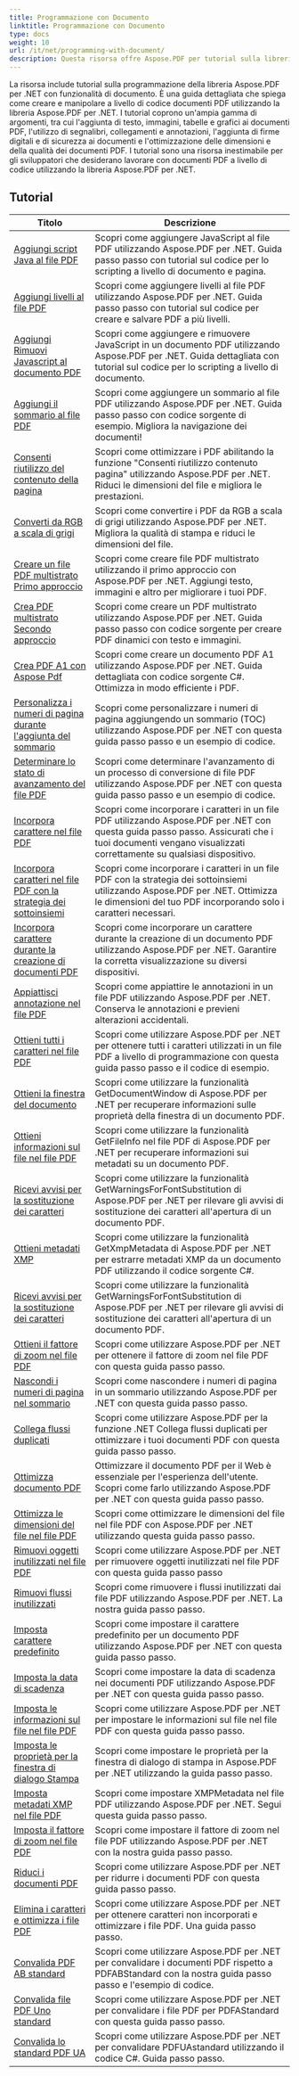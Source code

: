 ```yaml
---
title: Programmazione con Documento
linktitle: Programmazione con Documento
type: docs
weight: 10
url: /it/net/programming-with-document/
description: Questa risorsa offre Aspose.PDF per tutorial sulla libreria .NET per la programmazione con documenti. Copre argomenti come la creazione/manipolazione di PDF, l'aggiunta di immagini/tabelle/collegamenti, l'ottimizzazione dei documenti e l'aggiunta di sicurezza. È una risorsa preziosa per gli sviluppatori che lavorano con documenti PDF utilizzando Aspose.PDF per .NET.
---
```

La risorsa include tutorial sulla programmazione della libreria Aspose.PDF per .NET con funzionalità di documento. È una guida dettagliata che spiega come creare e manipolare a livello di codice documenti PDF utilizzando la libreria Aspose.PDF per .NET. I tutorial coprono un'ampia gamma di argomenti, tra cui l'aggiunta di testo, immagini, tabelle e grafici ai documenti PDF, l'utilizzo di segnalibri, collegamenti e annotazioni, l'aggiunta di firme digitali e di sicurezza ai documenti e l'ottimizzazione delle dimensioni e della qualità dei documenti PDF. I tutorial sono una risorsa inestimabile per gli sviluppatori che desiderano lavorare con documenti PDF a livello di codice utilizzando la libreria Aspose.PDF per .NET.

## Tutorial
| Titolo | Descrizione |
| --- | --- | 
| [Aggiungi script Java al file PDF](./addjavascripttopage/) | Scopri come aggiungere JavaScript al file PDF utilizzando Aspose.PDF per .NET. Guida passo passo con tutorial sul codice per lo scripting a livello di documento e pagina. |  
| [Aggiungi livelli al file PDF](./addlayers/) | Scopri come aggiungere livelli al file PDF utilizzando Aspose.PDF per .NET. Guida passo passo con tutorial sul codice per creare e salvare PDF a più livelli. |  
| [Aggiungi Rimuovi Javascript al documento PDF](./addremovejavascripttodoc/) | Scopri come aggiungere e rimuovere JavaScript in un documento PDF utilizzando Aspose.PDF per .NET. Guida dettagliata con tutorial sul codice per lo scripting a livello di documento. |  
| [Aggiungi il sommario al file PDF](./addtoc/) | Scopri come aggiungere un sommario al file PDF utilizzando Aspose.PDF per .NET. Guida passo passo con codice sorgente di esempio. Migliora la navigazione dei documenti! |  
| [Consenti riutilizzo del contenuto della pagina](./allowresusepagecontent/) | Scopri come ottimizzare i PDF abilitando la funzione "Consenti riutilizzo contenuto pagina" utilizzando Aspose.PDF per .NET. Riduci le dimensioni del file e migliora le prestazioni. |  
| [Converti da RGB a scala di grigi](./convertfromrgbtograyscale/) | Scopri come convertire i PDF da RGB a scala di grigi utilizzando Aspose.PDF per .NET. Migliora la qualità di stampa e riduci le dimensioni del file. |  
| [Creare un file PDF multistrato Primo approccio](./createmultilayerpdffirstapproach/) | Scopri come creare file PDF multistrato utilizzando il primo approccio con Aspose.PDF per .NET. Aggiungi testo, immagini e altro per migliorare i tuoi PDF. |  
| [Crea PDF multistrato Secondo approccio](./createmultilayerpdfsecondapproach/) | Scopri come creare un PDF multistrato utilizzando Aspose.PDF per .NET. Guida passo passo con codice sorgente per creare PDF dinamici con testo e immagini. |  
| [Crea PDF A1 con Aspose Pdf](./createpdfa1withasposepdf/) | Scopri come creare un documento PDF A1 utilizzando Aspose.PDF per .NET. Guida dettagliata con codice sorgente C#. Ottimizza in modo efficiente i PDF. |  
| [Personalizza i numeri di pagina durante l'aggiunta del sommario](./customizepagenumbeswhileaddingtoc/) | Scopri come personalizzare i numeri di pagina aggiungendo un sommario (TOC) utilizzando Aspose.PDF per .NET con questa guida passo passo e un esempio di codice. |  
| [Determinare lo stato di avanzamento del file PDF](./determineprogress/) | Scopri come determinare l'avanzamento di un processo di conversione di file PDF utilizzando Aspose.PDF per .NET con questa guida passo passo e un esempio di codice. |  
| [Incorpora carattere nel file PDF](./embedfont/) | Scopri come incorporare i caratteri in un file PDF utilizzando Aspose.PDF per .NET con questa guida passo passo. Assicurati che i tuoi documenti vengano visualizzati correttamente su qualsiasi dispositivo. |  
| [Incorpora caratteri nel file PDF con la strategia dei sottoinsiemi](./embedfontsusingsubsetstrategy/) | Scopri come incorporare i caratteri in un file PDF con la strategia dei sottoinsiemi utilizzando Aspose.PDF per .NET. Ottimizza le dimensioni del tuo PDF incorporando solo i caratteri necessari. |  
| [Incorpora carattere durante la creazione di documenti PDF](./embedfontwhiledoccreation/) | Scopri come incorporare un carattere durante la creazione di un documento PDF utilizzando Aspose.PDF per .NET. Garantire la corretta visualizzazione su diversi dispositivi. |  
| [Appiattisci annotazione nel file PDF](./flattenannotation/) | Scopri come appiattire le annotazioni in un file PDF utilizzando Aspose.PDF per .NET. Conserva le annotazioni e previeni alterazioni accidentali. |  
| [Ottieni tutti i caratteri nel file PDF](./getallfonts/) | Scopri come utilizzare Aspose.PDF per .NET per ottenere tutti i caratteri utilizzati in un file PDF a livello di programmazione con questa guida passo passo e il codice di esempio. |  
| [Ottieni la finestra del documento](./getdocumentwindow/) | Scopri come utilizzare la funzionalità GetDocumentWindow di Aspose.PDF per .NET per recuperare informazioni sulle proprietà della finestra di un documento PDF. |  
| [Ottieni informazioni sul file nel file PDF](./getfileinfo/) | Scopri come utilizzare la funzionalità GetFileInfo nel file PDF di Aspose.PDF per .NET per recuperare informazioni sui metadati su un documento PDF. |  
| [Ricevi avvisi per la sostituzione dei caratteri](./getwarningsforfontsubstitution/) | Scopri come utilizzare la funzionalità GetWarningsForFontSubstitution di Aspose.PDF per .NET per rilevare gli avvisi di sostituzione dei caratteri all'apertura di un documento PDF. |  
| [Ottieni metadati XMP](./getxmpmetadata/) | Scopri come utilizzare la funzionalità GetXmpMetadata di Aspose.PDF per .NET per estrarre metadati XMP da un documento PDF utilizzando il codice sorgente C#. |  
| [Ricevi avvisi per la sostituzione dei caratteri](./getwarningsforfontsubstitution/) | Scopri come utilizzare la funzionalità GetWarningsForFontSubstitution di Aspose.PDF per .NET per rilevare gli avvisi di sostituzione dei caratteri all'apertura di un documento PDF. |  
| [Ottieni il fattore di zoom nel file PDF](./getzoomfactor/) | Scopri come utilizzare Aspose.PDF per .NET per ottenere il fattore di zoom nel file PDF con questa guida passo passo. |  
| [Nascondi i numeri di pagina nel sommario](./hidepagenumbersintoc/) | Scopri come nascondere i numeri di pagina in un sommario utilizzando Aspose.PDF per .NET con questa guida passo passo. |  
| [Collega flussi duplicati](./linkduplicatestreams/) | Scopri come utilizzare Aspose.PDF per la funzione .NET Collega flussi duplicati per ottimizzare i tuoi documenti PDF con questa guida passo passo. |  
| [Ottimizza documento PDF](./optimizedocument/) | Ottimizzare il documento PDF per il Web è essenziale per l'esperienza dell'utente. Scopri come farlo utilizzando Aspose.PDF per .NET con questa guida passo passo. |  
| [Ottimizza le dimensioni del file nel file PDF](./optimizefilesize/) | Scopri come ottimizzare le dimensioni del file nel file PDF con Aspose.PDF per .NET utilizzando questa guida passo passo. |  
| [Rimuovi oggetti inutilizzati nel file PDF](./removeunusedobjects/) | Scopri come utilizzare Aspose.PDF per .NET per rimuovere oggetti inutilizzati nel file PDF con questa guida passo passo |  
| [Rimuovi flussi inutilizzati](./removeunusedstreams/) | Scopri come rimuovere i flussi inutilizzati dai file PDF utilizzando Aspose.PDF per .NET. La nostra guida passo passo. |  
| [Imposta carattere predefinito](./setdefaultfont/) | Scopri come impostare il carattere predefinito per un documento PDF utilizzando Aspose.PDF per .NET con questa guida passo passo. |  
| [Imposta la data di scadenza](./setexpirydate/) | Scopri come impostare la data di scadenza nei documenti PDF utilizzando Aspose.PDF per .NET con questa guida passo passo. |  
| [Imposta le informazioni sul file nel file PDF](./setfileinfo/) | Scopri come utilizzare Aspose.PDF per .NET per impostare le informazioni sul file nel file PDF con questa guida passo passo. |  
| [Imposta le proprietà per la finestra di dialogo Stampa](./setpropertiesforprintdialog/) | Scopri come impostare le proprietà per la finestra di dialogo di stampa in Aspose.PDF per .NET utilizzando la guida passo passo. |  
| [Imposta metadati XMP nel file PDF](./setxmpmetadata/) | Scopri come impostare XMPMetadata nel file PDF utilizzando Aspose.PDF per .NET. Segui questa guida passo passo. |  
| [Imposta il fattore di zoom nel file PDF](./setzoomfactor/) | Scopri come impostare il fattore di zoom nel file PDF utilizzando Aspose.PDF per .NET con la nostra guida passo passo. |  
| [Riduci i documenti PDF](./shrinkdocuments/) | Scopri come utilizzare Aspose.PDF per .NET per ridurre i documenti PDF con questa guida passo passo.  |  
| [Elimina i caratteri e ottimizza i file PDF](./unembedfonts/) | Scopri come utilizzare Aspose.PDF per .NET per ottenere caratteri non incorporati e ottimizzare i file PDF. Una guida passo passo. |  
| [Convalida PDF AB standard](./validatepdfabstandard/) | Scopri come utilizzare Aspose.PDF per .NET per convalidare i documenti PDF rispetto a PDFABStandard con la nostra guida passo passo e l'esempio di codice. |  
| [Convalida file PDF Uno standard](./validatepdfastandard/) | Scopri come utilizzare Aspose.PDF per .NET per convalidare i file PDF per PDFAStandard con questa guida passo passo. |  
| [Convalida lo standard PDF UA](./validatepdfuastandard/) | Scopri come utilizzare Aspose.PDF per .NET per convalidare PDFUAstandard utilizzando il codice C#. Guida passo passo. |  